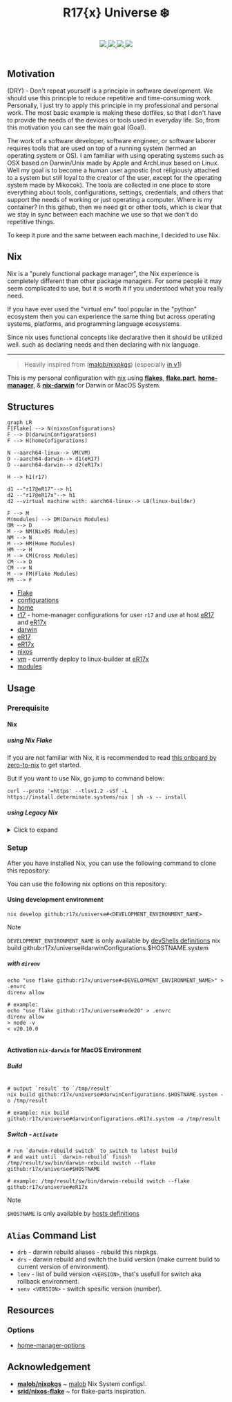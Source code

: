 <div align="center">
    <h1>R17{x} Universe ❄️</h1>
    <br>
    <div align="center">
        <a href="https://github.com/r17x/universe/stargazers">
            <img src="https://img.shields.io/github/stars/r17x/universe?color=A0C981&labelColor=303446&style=for-the-badge&logo=starship&logoColor=A0C981">
        </a>
        <a href="https://github.com/r17x/universe/">
            <img src="https://img.shields.io/github/repo-size/r17x/universe?color=D48AEA&labelColor=303446&style=for-the-badge&logo=github&logoColor=D48AEA">
        </a>
        <a href="https://nixos.org">
            <img src="https://img.shields.io/badge/NixOS-Unstable-blue?style=for-the-badge&logo=NixOS&logoColor=white&label=Nixpkgs&labelColor=303446&color=6CB6EB">
        </a>
        <a href="https://github.com/r17x/universe/blob/main/LICENSE">
            <img src="https://img.shields.io/static/v1.svg?style=for-the-badge&label=License&message=MIT&colorA=313244&colorB=EF9F76&logo=unlicense&logoColor=EF9F76&"/>
        </a>
    </div>
    <br>
</div>

## Motivation

(DRY) - Don't repeat yourself is a principle in software development. We should use this principle to reduce repetitive and time-consuming work. Personally, I just try to apply this principle in my professional and personal work. The most basic example is making these dotfiles, so that I don't have to provide the needs of the devices or tools used in everyday life. So, from this motivation you can see the main goal (Goal).

The work of a software developer, software engineer, or software laborer requires tools that are used on top of a running system (termed an operating system or OS). I am familiar with using operating systems such as OSX based on Darwin/Unix made by Apple and ArchLinux based on Linux. Well my goal is to become a human user agnostic (not religiously attached to a system but still loyal to the creator of the user, except for the operating system made by Mikocok). The tools are collected in one place to store everything about tools, configurations, settings, credentials, and others that support the needs of working or just operating a computer. Where is my container? In this github, then we need git or other tools, which is clear that we stay in sync between each machine we use so that we don't do repetitive things.

To keep it pure and the same between each machine, I decided to use Nix.

## Nix

Nix is a "purely functional package manager", the Nix experience is completely different than other package managers. For some people it may seem complicated to use, but it is worth it if you understood what you really need.

If you have ever used the "virtual env" tool popular in the "python" ecosystem then you can experience the same thing but across operating systems, platforms, and programming language ecosystems.

Since nix uses functional concepts like declarative then it should be utilized well. such as declaring needs and then declaring with nix language.

<hr/>

> Heavily inspired from ([malob/nixpkgs](https://github.com/malob/nixpkgs)) (especially [in v1](https://github.com/r17x/universe/tree/v1))

This is my personal configuration with [nix](https://nixos.org/) using [**flakes**](https://nixos.wiki/wiki/Flakes), [**flake.part**](https://flake.parts/), [**home-manager**](https://github.com/nix-community/home-manager), & [**nix-darwin**](https://github.com/LnL7/nix-darwin) for Darwin or MacOS System.

## Structures

```mermaid
graph LR
F[Flake] --> N(nixosConfigurations)
F --> D(darwinConfigurations)
F --> H(homeCofigurations)

N --aarch64-linux--> VM(VM)
D --aarch64-darwin--> d1(eR17)
D --aarch64-darwin--> d2(eR17x)

H --> h1(r17)

d1 --"r17@eR17"--> h1
d2 --"r17@eR17x"--> h1
d2 --virtual machine with: aarch64-linux--> LB(linux-builder)

F --> M
M(modules) --> DM(Darwin Modules)
DM --> D
M --> NM(NixOS Modules)
NM --> N
M --> HM(Home Modules)
HM --> H
M --> CM(Cross Modules)
CM --> D
CM --> N
M --> FM(Flake Modules)
FM --> F
```

* [Flake](./flake.nix)
* [configurations](./nix/configurations/)
* [home](./nix/configurations/home)
* [r17](./nix/configurations/home/r17.nix) - home-manager configurations for user `r17` and use at host [eR17](./nix/configurations/darwin/eR17.nix) and [eR17x](./nix/configurations/darwin/eR17x.nix)
* [darwin](./nix/configurations/darwin/)
* [eR17](./nix/configurations/darwin/eR17.nix)
* [eR17x](./nix/configurations/darwin/eR17x.nix)
* [nixos](./nix/configurations/nixos)
* [vm](./nix/configurations/nixos/vm.nix) - currently deploy to linux-builder at [eR17x](./nix/configurations/darwin/eR17x.nix)
* [modules](./nix/modules/)

## Usage

### Prerequisite

#### **Nix**

##### using Nix Flake

If you are not familiar with Nix, it is recommended to read [this onboard by zero-to-nix](https://zero-to-nix.com/start/install) to get started.

But if you want to use Nix, go jump to command below:

```console
curl --proto '=https' --tlsv1.2 -sSf -L https://install.determinate.systems/nix | sh -s -- install
```

##### using Legacy Nix

<details>
    <summary>Click to expand</summary>


    | System                                         | Single User | Multiple User | Command                                                             |
| ---------------------------------------------- | ----------- | ------------- | ------------------------------------------------------------------- |
| **Linux**                                      | ✅          | ✅            | [Single User](#linux-single-user) • [Multi User](#linux-multi-user) |
| **Darwin** (MacOS)                             | ❌          | ✅            | [Multi User](#darwin-multi-user)                                    |
| [**More...**](https://nixos.org/download.html) |             |               |                                                                     |

    ##### Linux Single User

    ```console
sh <(curl -L https://nixos.org/nix/install) --daemon
    ```

    ##### Linux Multi User

    ```console
sh <(curl -L https://nixos.org/nix/install) --no-daemon
    ```

    ##### Darwin Multi User

    ```console
sh <(curl -L https://nixos.org/nix/install)
    ```

    #### Enable `experimental-features`

In general installation of nix, the nix configuration is located in `~/.config/nix/nix.conf`.
You **MUST** be set the `experimental-features` before use [this configuration](https://github.com/r17x/universe).

    ```cfg
experimental-features = nix-command flakes

// (optional) for distribution cache (DON'T COPY THIS COMMENT LINE)
substituters = https://cache.nixos.org https://cache.nixos.org/ https://r17.cachix.org
    ```

</details>


### Setup

After you have installed Nix, you can use the following command to clone this repository:

You can use the following nix options on this repository:

#### Using development environment
```console
nix develop github:r17x/universe#<DEVELOPMENT_ENVIRONMENT_NAME>
```
> [!NOTE]
> `DEVELOPMENT_ENVIRONMENT_NAME` is only available by [devShells definitions](./nix/devShells.nix#L37:L175)
nix build github:r17x/universe#darwinConfigurations.$HOSTNAME.system

##### with `direnv`

```console
echo "use flake github:r17x/universe#<DEVELOPMENT_ENVIRONMENT_NAME>" > .envrc
direnv allow

# example:
echo "use flake github:r17x/universe#node20" > .envrc
direnv allow
> node -v
< v20.10.0


```
#### Activation `nix-darwin` for MacOS Environment

##### Build

```console

# output `result` to `/tmp/result`
nix build github:r17x/universe#darwinConfigurations.$HOSTNAME.system -o /tmp/result

# example: nix build github:r17x/universe#darwinConfigurations.eR17x.system -o /tmp/result

```

##### Switch - `Activate`

```console
# run `darwin-rebuild switch` to switch to latest build
# and wait until `darwin-rebuild` finish
/tmp/result/sw/bin/darwin-rebuild switch --flake github:r17x/universe#$HOSTNAME 

# example: /tmp/result/sw/bin/darwin-rebuild switch --flake github:r17x/universe#eR17x 
```

> [!NOTE]
> `$HOSTNAME` is only available by [hosts definitions](./nix/hosts/default.nix#L107:L108)

## `Alias` Command List

* `drb` - darwin rebuild aliases - rebuild this nixpkgs.
* `drs` - darwin rebuild and switch the build version (make current build to current version of environment).
* `lenv` - list of build version `<VERSION>`, that's usefull for switch aka rollback environment.
* `senv <VERSION>` - switch spesific version (number).

## Resources 

### Options
* [home-manager-options](https://home-manager-options.extranix.com/?query=&release=master)

## Acknowledgement

* [**malob/nixpkgs**](https://github.com/malob/nixpkgs) ~ [malob](https://github.com/malob) Nix System configs!.
* [**srid/nixos-flake**](https://github.com/srid/nixos-flake) ~ for flake-parts inspiration.
